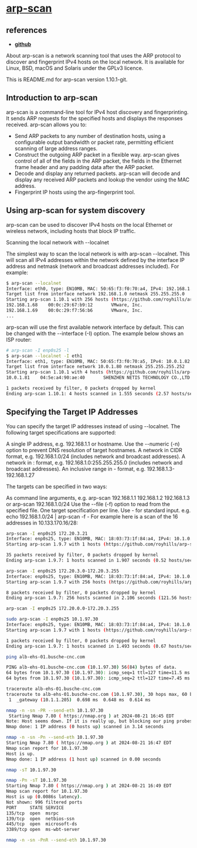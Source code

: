 # **[arp-scan](https://github.com/royhills/arp-scan/wiki/arp-scan-User-Guide)**

## references

- **[github](https://github.com/royhills/arp-scan)**

About
arp-scan is a network scanning tool that uses the ARP protocol to discover and fingerprint IPv4 hosts on the local network. It is available for Linux, BSD, macOS and Solaris under the GPLv3 licence.

This is README.md for arp-scan version 1.10.1-git.

## Introduction to arp-scan

arp-scan is a command-line tool for IPv4 host discovery and fingerprinting. It sends ARP requests for the specified hosts and displays the responses received. arp-scan allows you to:

- Send ARP packets to any number of destination hosts, using a configurable output bandwidth or packet rate, permitting efficient scanning of large address ranges.
- Construct the outgoing ARP packet in a flexible way. arp-scan gives control of all of the fields in the ARP packet, the fields in the Ethernet frame header and any padding data after the ARP packet.
- Decode and display any returned packets. arp-scan will decode and display any received ARP packets and lookup the vendor using the MAC address.
- Fingerprint IP hosts using the arp-fingerprint tool.

## Using arp-scan for system discovery

arp-scan can be used to discover IPv4 hosts on the local Ethernet or wireless network, including hosts that block IP traffic.

Scanning the local network with --localnet

The simplest way to scan the local network is with arp-scan --localnet. This will scan all IPv4 addresses within the network defined by the interface IP address and netmask (network and broadcast addresses included). For example:

```bash
$ arp-scan --localnet
Interface: eth0, type: EN10MB, MAC: 50:65:f3:f0:70:a4, IPv4: 192.168.1.104
Target list from interface network 192.168.1.0 netmask 255.255.255.0
Starting arp-scan 1.10.1 with 256 hosts (https://github.com/royhills/arp-scan)
192.168.1.68    00:0c:29:67:b9:12       VMware, Inc.
192.168.1.69    00:0c:29:f7:56:b6       VMware, Inc.
...
```

arp-scan will use the first available network interface by default. This can be changed with the --interface (-I) option. The example below shows an ISP router:

```bash
# arp-scan -I enp0s25 -l 
$ arp-scan --localnet -I eth1
Interface: eth1, type: EN10MB, MAC: 50:65:f3:f0:70:a5, IPv4: 10.0.1.82
Target list from interface network 10.0.1.80 netmask 255.255.255.252
Starting arp-scan 1.10.1 with 4 hosts (https://github.com/royhills/arp-scan)
10.0.1.81    04:5e:a4:90:ae:40       SHENZHEN NETIS TECHNOLOGY CO.,LTD

1 packets received by filter, 0 packets dropped by kernel
Ending arp-scan 1.10.1: 4 hosts scanned in 1.555 seconds (2.57 hosts/sec). 1 responded
```

## Specifying the Target IP Addresses

You can specify the target IP addresses instead of using --localnet. The following target specifications are supported:

A single IP address, e.g. 192.168.1.1 or hostname. Use the --numeric (-n) option to prevent DNS resolution of target hostnames.
A network in CIDR format, e.g. 192.168.1.0/24 (includes network and broadcast addresses).
A network in <network>:<netmask> format, e.g. 192.168.1.0:255.255.255.0 (includes network and broadcast addresses).
An inclusive range in <start>-<end> format, e.g. 192.168.1.3-192.168.1.27

The targets can be specified in two ways:

As command line arguments, e.g. arp-scan 192.168.1.1 192.168.1.2 192.168.1.3 or arp-scan 192.168.1.0/24
Use the --file (-f) option to read from the specified file. One target specification per line. Use - for standard input. e.g. echo 192.168.1.0/24 | arp-scan -f -
For example here is a scan of the 16 addresses in 10.133.170.16/28:

```bash
arp-scan -I enp0s25 172.20.3.21
Interface: enp0s25, type: EN10MB, MAC: 18:03:73:1f:84:a4, IPv4: 10.1.0.113
Starting arp-scan 1.9.7 with 1 hosts (https://github.com/royhills/arp-scan)

35 packets received by filter, 0 packets dropped by kernel
Ending arp-scan 1.9.7: 1 hosts scanned in 1.907 seconds (0.52 hosts/sec). 0 responded

arp-scan -I enp0s25 172.20.3.0-172.20.3.255
Interface: enp0s25, type: EN10MB, MAC: 18:03:73:1f:84:a4, IPv4: 10.1.0.113
Starting arp-scan 1.9.7 with 256 hosts (https://github.com/royhills/arp-scan)

8 packets received by filter, 0 packets dropped by kernel
Ending arp-scan 1.9.7: 256 hosts scanned in 2.106 seconds (121.56 hosts/sec). 0 responded

arp-scan -I enp0s25 172.20.0.0-172.20.3.255

sudo arp-scan -I enp0s25 10.1.97.30
Interface: enp0s25, type: EN10MB, MAC: 18:03:73:1f:84:a4, IPv4: 10.1.0.113
Starting arp-scan 1.9.7 with 1 hosts (https://github.com/royhills/arp-scan)

1 packets received by filter, 0 packets dropped by kernel
Ending arp-scan 1.9.7: 1 hosts scanned in 1.493 seconds (0.67 hosts/sec). 0 responded

ping alb-ehs-01.busche-cnc.com

PING alb-ehs-01.busche-cnc.com (10.1.97.30) 56(84) bytes of data.
64 bytes from 10.1.97.30 (10.1.97.30): icmp_seq=1 ttl=127 time=11.5 ms
64 bytes from 10.1.97.30 (10.1.97.30): icmp_seq=2 ttl=127 time=7.45 ms

traceroute alb-ehs-01.busche-cnc.com 
traceroute to alb-ehs-01.busche-cnc.com (10.1.97.30), 30 hops max, 60 byte packets
 1  _gateway (10.1.1.205)  0.698 ms  0.648 ms  0.614 ms

nmap -n -sn -PR --send-eth 10.1.97.30
 Starting Nmap 7.80 ( https://nmap.org ) at 2024-08-21 16:45 EDT
Note: Host seems down. If it is really up, but blocking our ping probes, try -Pn
Nmap done: 1 IP address (0 hosts up) scanned in 3.14 seconds

nmap -n -sn -Pn --send-eth 10.1.97.30
Starting Nmap 7.80 ( https://nmap.org ) at 2024-08-21 16:47 EDT
Nmap scan report for 10.1.97.30
Host is up.
Nmap done: 1 IP address (1 host up) scanned in 0.00 seconds

nmap -sT 10.1.97.30

nmap -Pn -sT 10.1.97.30
Starting Nmap 7.80 ( https://nmap.org ) at 2024-08-21 16:49 EDT
Nmap scan report for 10.1.97.30
Host is up (0.0086s latency).
Not shown: 996 filtered ports
PORT     STATE SERVICE
135/tcp  open  msrpc
139/tcp  open  netbios-ssn
445/tcp  open  microsoft-ds
3389/tcp open  ms-wbt-server

nmap -n -sn -PnR --send-eth 10.1.97.30

```
